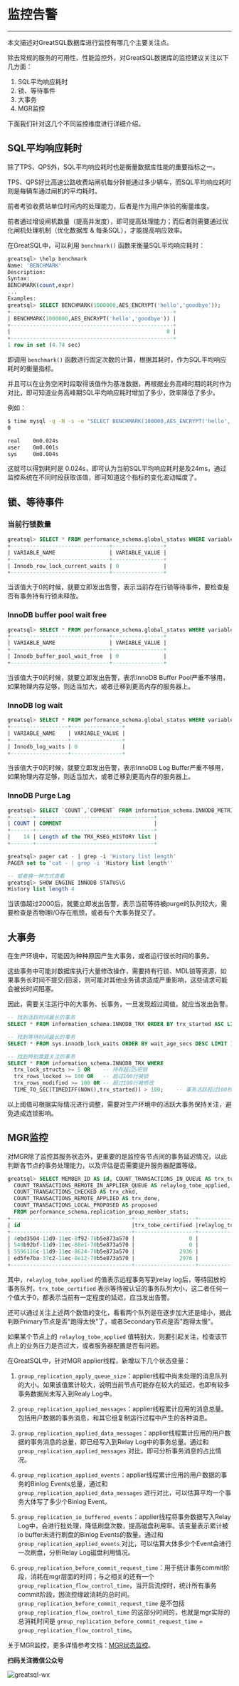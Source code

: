 # 监控告警
---

本文描述对GreatSQL数据库进行监控有哪几个主要关注点。

除去常规的服务的可用性、性能监控外，对GreatSQL数据库的监控建议关注以下几方面：

1. SQL平均响应耗时
2. 锁、等待事件
3. 大事务
4. MGR监控

下面我们针对这几个不同监控维度进行详细介绍。

## SQL平均响应耗时

除了TPS、QPS外，SQL平均响应耗时也是衡量数据库性能的重要指标之一。

TPS、QPS好比高速公路收费站闸机每分钟能通过多少辆车，而SQL平均响应耗时则是每辆车通过闸机的平均耗时。

前者考验收费站单位时间内的处理能力，后者是作为用户体验的衡量维度。

前者通过增设闸机数量（提高并发度），即可提高处理能力；而后者则需要通过优化闸机处理机制（优化数据库 & 每条SQL），才能提高响应效率。

在GreatSQL中，可以利用 `benchmark()` 函数来衡量SQL平均响应耗时：
```sql
greatsql> \help benchmark
Name: 'BENCHMARK'
Description:
Syntax:
BENCHMARK(count,expr)
...
Examples:
greatsql> SELECT BENCHMARK(1000000,AES_ENCRYPT('hello','goodbye'));
+---------------------------------------------------+
| BENCHMARK(1000000,AES_ENCRYPT('hello','goodbye')) |
+---------------------------------------------------+
|                                                 0 |
+---------------------------------------------------+
1 row in set (4.74 sec)
```
即调用 `benchmark()` 函数进行固定次数的计算，根据其耗时，作为SQL平均响应耗时的衡量指标。

并且可以在业务空闲时段取得该值作为基准数据，再根据业务高峰时期的耗时作为对比，即可知道业务高峰期SQL平均响应耗时增加了多少，效率降低了多少。

例如：
```bash
$ time mysql -q -N -s -e "SELECT BENCHMARK(100000,AES_ENCRYPT('hello','goodbye'))"
0

real    0m0.024s
user    0m0.001s
sys     0m0.004s
```

这就可以得到耗时是 0.024s，即可认为当前SQL平均响应耗时是及24ms，通过监控系统在不同时段获取该值，即可知道这个指标的变化波动幅度了。

## 锁、等待事件

### 当前行锁数量
```sql
greatsql> SELECT * FROM performance_schema.global_status WHERE variable_name = 'Innodb_row_lock_current_waits';
+-------------------------------+----------------+
| VARIABLE_NAME                 | VARIABLE_VALUE |
+-------------------------------+----------------+
| Innodb_row_lock_current_waits | 0              |
+-------------------------------+----------------+
```
当该值大于0的时候，就要立即发出告警，表示当前存在行锁等待事件，要检查是否有事务持有行锁未释放。

### InnoDB buffer pool wait free
```sql
greatsql> SELECT * FROM performance_schema.global_status WHERE variable_name = 'Innodb_buffer_pool_wait_free';
+-------------------------------+----------------+
| VARIABLE_NAME                 | VARIABLE_VALUE |
+-------------------------------+----------------+
| Innodb_buffer_pool_wait_free  | 0              |
+-------------------------------+----------------+
```
当该值大于0的时候，就要立即发出告警，表示InnoDB Buffer Pool严重不够用，如果物理内存足够，则适当加大，或者迁移到更高内存的服务器上。

### InnoDB log wait
```sql
greatsql> SELECT * FROM performance_schema.global_status WHERE variable_name = 'Innodb_log_waits';
+------------------+----------------+
| VARIABLE_NAME    | VARIABLE_VALUE |
+------------------+----------------+
| Innodb_log_waits | 0              |
+------------------+----------------+
```
当该值大于0的时候，就要立即发出告警，表示InnoDB Log Buffer严重不够用，如果物理内存足够，则适当加大，或者迁移到更高内存的服务器上。

### InnoDB Purge Lag
```sql
greatsql> SELECT `COUNT`,`COMMENT` FROM information_schema.INNODB_METRICS WHERE NAME = 'trx_rseg_history_len';
+-------+-------------------------------------+
| COUNT | COMMENT                             |
+-------+-------------------------------------+
|    14 | Length of the TRX_RSEG_HISTORY list |
+-------+-------------------------------------+

greatsql> pager cat - | grep -i 'History list length'
PAGER set to 'cat - | grep -i 'History list length''

-- 或者换一种方式查看
greatsql> SHOW ENGINE INNODB STATUS\G
History list length 4
```
当该值超过2000后，就要立即发出告警，表示当前等待被purge的队列较大，需要检查是否物理I/O存在瓶颈，或者有个大事务提交了。

## 大事务

在生产环境中，可能因为种种原因产生大事务，或者运行很长时间的事务。

这些事务中可能对数据库执行大量修改操作，需要持有行锁、MDL锁等资源，如果事务长时间不提交/回滚，则可能对其他业务请求造成严重影响，这些请求可能会被长时间阻塞。

因此，需要关注运行中的大事务、长事务，一旦发现超过阈值，就应当发出告警。
```sql
-- 找到活跃时间最长的事务
SELECT * FROM information_schema.INNODB_TRX ORDER BY trx_started ASC LIMIT 1;

-- 找到等待时间最长的事务
SELECT * FROM sys.innodb_lock_waits ORDER BY wait_age_secs DESC LIMIT 1;

-- 找到特别需要关注的事务
SELECT * FROM information_schema.INNODB_TRX WHERE
  trx_lock_structs >= 5 OR    -- 持有超过5把锁
  trx_rows_locked >= 100 OR   -- 超过100行被锁
  trx_rows_modified >= 100 OR -- 超过100行被修改
  TIME_TO_SEC(TIMEDIFF(NOW(),trx_started)) > 100;    -- 事务活跃超过100秒
```
以上阈值可根据实际情况进行调整，需要对生产环境中的活跃大事务保持关注，避免造成连锁影响。

## MGR监控

对MGR除了监控其服务状态外，更重要的是监控各节点间的事务延迟情况，以此判断各节点的事务处理能力，以及评估是否需要提升服务器配置等级。
```sql
greatsql> SELECT MEMBER_ID AS id, COUNT_TRANSACTIONS_IN_QUEUE AS trx_tobe_certified,
  COUNT_TRANSACTIONS_REMOTE_IN_APPLIER_QUEUE AS relaylog_tobe_applied,
  COUNT_TRANSACTIONS_CHECKED AS trx_chkd,
  COUNT_TRANSACTIONS_REMOTE_APPLIED AS trx_done,
  COUNT_TRANSACTIONS_LOCAL_PROPOSED AS proposed
  FROM performance_schema.replication_group_member_stats;
+--------------------------------------+-------------------+---------------------+----------+----------+----------+
| id                                   |trx_tobe_certified |relaylog_tobe_applied| trx_chkd | trx_done | proposed |
+--------------------------------------+-------------------+---------------------+----------+----------+----------+
| 4ebd3504-11d9-11ec-8f92-70b5e873a570 |                 0 |                   0 |   422248 |        6 |   422248 |
| 549b92bf-11d9-11ec-88e1-70b5e873a570 |                 0 |              238391 |   422079 |   183692 |        0 |
| 5596116c-11d9-11ec-8624-70b5e873a570 |              2936 |              238519 |   422115 |   183598 |        0 |
| ed5fe7ba-37c2-11ec-8e12-70b5e873a570 |              2976 |              238123 |   422167 |   184044 |        0 |
+--------------------------------------+-------------------+---------------------+----------+----------+----------+
```
其中，`relaylog_tobe_applied` 的值表示远程事务写到relay log后，等待回放的事务队列，`trx_tobe_certified` 表示等待被认证的事务队列大小，这二者任何一个值大于0，都表示当前有一定程度的延迟，应当发出告警。

还可以通过关注上述两个数值的变化，看看两个队列是在逐步加大还是缩小，据此判断Primary节点是否"跑得太快"了，或者Secondary节点是否"跑得太慢"。

如果某个节点上的 `relaylog_tobe_applied` 值特别大，则要引起关注，检查该节点上的业务压力是否过大，或者服务器配置是否有问题。

在GreatSQL中，针对MGR applier线程，新增以下几个状态变量：

1. `group_replication_apply_queue_size`：applier线程中尚未处理的消息队列的大小。如果该值累计较大，说明当前节点可能存在较大的延迟，也即有较多事务数据尚未写入到Realy Log中。

2. `group_replication_applied_messages`：applier线程累计应用的消息总量。包括用户数据的事务消息，和其它组复制运行过程中产生的各种消息。

3. `group_replication_applied_data_messages`：applier线程累计应用的用户数据的事务消息的总量，即已经写入到Relay Log中的事务总量。通过和 `group_replication_applied_messages` 对比，即可分析事务消息的占比情况。

4. `group_replication_applied_events`：applier线程累计应用的用户数据的事务的Binlog Events总量，通过和 `group_replication_applied_data_messages` 进行对比，可以估算平均一个事务大体写了多少个Binlog Event。

5. `group_replication_io_buffered_events`：applier线程将事务数据写入Relay Log中，会进行批处理，降低刷盘次数，提高磁盘利用率。该变量表示累计被io buffer未进行刷盘的Binlog Events的数量。通过和 `group_replication_applied_events` 对比，可以估算大体多少个Event会进行一次刷盘，分析Relay Log磁盘利用情况。

6. `group_replication_before_commit_request_time`：用于统计事务commit阶段，消耗在mgr层面的时间；与之相关的还有一个 `group_replication_flow_control_time`，当开启流控时，统计所有事务commit阶段，因流控缘故消耗的总时间。`group_replication_before_commit_request_time` 是不包括 `group_replication_flow_control_time` 的这部分时间的，也就是mgr实际的总消耗时间是 `group_replication_before_commit_request_time` + `group_replication_flow_control_time`。



关于MGR监控，更多详情参考文档：[MGR状态监控](https://gitee.com/GreatSQL/GreatSQL-Doc/blob/master/deep-dive-mgr/deep-dive-mgr-06.md)。


**扫码关注微信公众号**

![greatsql-wx](../greatsql-wx.jpg)
